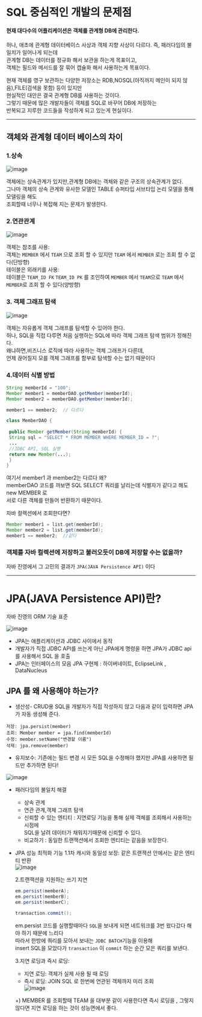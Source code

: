# SQL 중심적인 개발의 문제점 

#### 현재 대다수의 어플리케이션은 객체를 관계형 DB에 관리한다.

허나, 애초에 관계형 데이터베이스 사상과 객체 지향 사상이 다르다.
즉, 패러다임의 불일치가 일어나게 되는데  
관계형 DB는 데이터를 정규화 해서 보관을 하는게 목표이고,  
객체는 필드와 메서드를 잘 묶어 캡슐화 해서 사용하는게 목표이다.

현재 객체를 영구 보관하는 다양한 저장소는 RDB,NOSQL(아직까지 메인이 되지 않음),FILE(검색을 못함) 등이 있지만  
현실적인 대안은 결국 관계형 DB를 사용하는 것이다.  
그렇기 때문에 많은 개발자들이 객체를 SQL로 바꾸어 DB에 저장하는  
반복되고 지루한 코드들을 작성하게 되고 있는게 현실이다.

* * *


## 객체와 관계형 데이터 베이스의 차이
### 1.상속

![image](https://user-images.githubusercontent.com/80972298/192113982-5255bb7a-b8d7-40f0-9d95-6c5232e5fbb4.png)

객체에는 상속관계가 있지만,관계형 DB에는 객체와 같은 구조의 상속관계가 없다.  
그나마 객체의 상속 관계와 유사한 모델인 TABLE 슈퍼타입 서브타입 논리 모델을 통해 모델링을 해도  
조회할때 너무나 복잡해 지는 문제가 발생한다.

### 2.연관관계

![image](https://user-images.githubusercontent.com/80972298/192114008-3398837e-cf89-44e0-9208-9e7690fc79b3.png)

객체는 참조를 사용:   
객체는 ```MEMBER``` 에서 ```TEAM``` 으로 조회 할 수 있지만 ```TEAM``` 에서 ```MEMBER``` 로는 조회 할 수 없다(단방향)   
테이블은 외래키를 사용:   
테이블은   ```TEAM_ID FK```  ```TEAM_ID PK``` 를 조인하여 ```MEMBER``` 에서 ```TEAM```으로 ```TEAM``` 에서 ```MEMBER```로 조회 할 수 있다(양방향)


### 3. 객체 그래프 탐색

![image](https://user-images.githubusercontent.com/80972298/192115166-6b48c444-226c-4fc1-83ff-419b496084db.png)


객체는 자유롭게 객체 그래프를 탐색할 수 있어야 한다.  
허나, SQL을 직접 다루면 처음 실행하는 SQL에 따라 객체 그래프 탐색 범위가 정해진다.  
왜냐하면,비즈니스 로직에 따라 사용하는 객체 그래프가 다른데,   
언제 끊어질지 모를 객체 그래프를 함부로 탐색할 수는 없기 때문이다


### 4.데이터 식별 방법

```JAVA
String memberId = "100";
Member member1 = memberDAO.getMember(memberId);
Member member2 = memberDAO.getMember(memberId);

member1 == member2;  // 다르다 

class MemberDAO {
 
 public Member getMember(String memberId) {
 String sql = "SELECT * FROM MEMBER WHERE MEMBER_ID = ?";
 ...
 //JDBC API, SQL 실행
 return new Member(...);
 }
}

```
여기서 member1 과 member2는 다르다 왜?  
memberDAO 코드를 까보면 SQL SELECT 쿼리를 날리는데 식별자가 같다고 해도 new MEMBER 로  
서로 다른 객체를 만들어 반환하기 때문이다.

자바 컬렉션에서 조회한다면?
```JAVA
Member member1 = list.get(memberId);
Member member2 = list.get(memberId);
member1 == member2;  //같다
```



### 객체를 자바 컬렉션에 저장하고 불러오듯이 DB에 저장할 수는 없을까?
자바 진영에서 그 고민의 결과가 ```JPA(JAVA Persistence API)``` 이다

* * *

# JPA(JAVA Persistence API)란?
자바 진영의 ORM 기술 표준

![image](https://user-images.githubusercontent.com/80972298/192118775-59de9653-f79a-4287-871c-fbb359a1b9b2.png)

+ JPA는 애플리케이션과 JDBC 사이에서 동작
+ 개발자가 직접 JDBC API를 쓰는게 아닌 JPA에게 명령을 하면 JPA가 JDBC api를 사용해서 SQL 을 호출
+ JPA는 인터페이스의 모음 JPA 구현체 : 하이버네이트, EclipseLink , DataNucleus


## JPA 를 왜 사용해야 하는가?

+ 생산성- CRUD용 SQL을 개발자가 직접 작성하지 않고 다음과 같이 입력하면 JPA가 자동 생성해 준다.
```
저장: jpa.persist(member)   
조회: Member member = jpa.find(memberId) 
수정: member.setName("변경할 이름")
삭제: jpa.remove(member) 
```
+ 유지보수: 기존에는 필드 변경 시 모든 SQL을 수정해야 했지만 JPA를 사용하면 필드만 추가하면 된다!  

![image](https://user-images.githubusercontent.com/80972298/192118957-24939bd9-7392-4b3f-bbea-d63f5bac3dc7.png)

+ 패러다임의 불일치 해결
  - 상속 관계
  - 연관 관계,객체 그래프 탐색
  - 신뢰할 수 있는 엔티티 : 지연로딩 기능을 통해 실제 객체를 조회해서 사용하는 시점에   
                           SQL을 날려 데이터가 채워지기때문에 신뢰할 수 있다.
  - 비교하기 : 동일한 트랜잭션에서 조회한 엔티티는 같음을 보장한다.

+ JPA 성능 최적화 기능
  1.1차 캐시와 동일성 보장: 같은 트랜잭션 안에서는 같은 엔티티 반환   
  ![image](https://user-images.githubusercontent.com/80972298/192119083-d64dbf63-0874-4588-9a5f-138aa1c4e802.png)

  
  2.트랜잭션을 지원하는 쓰기 지연
  ```JAVA
  em.persist(memberA);
  em.persist(memberB);
  em.persist(memberC);
  
  transaction.commit();
  ```
  em.persist 코드를 실행할때마다 ```SQL```을 보내게 되면 네트워크를 3번 왔다갔다 해야 하기 때문에 느리다  
  따라서 한방에 쿼리를 모아서 보내는 ```JDBC BATCH```기능을 이용해   
  insert SQL을 모았다가 ```transaction``` 이 ```commit``` 하는 순간 모은 쿼리를 보낸다.
  
  3.지연 로딩과 즉시 로딩:
    - 지연 로딩: 객체가 실제 사용 될 때 로딩  
    - 즉시 로딩: JOIN SQL 로 한번에 연관된 객체까지 미리 조회    
    ![image](https://user-images.githubusercontent.com/80972298/192119179-d85a81b5-7163-4db3-ba35-7a2fbc5c44bf.png)
    
    +) MEMBER 를 조회할때 TEAM 을 대부분 같이 사용한다면 즉시 로딩을 , 그렇지 않다면 지연 로딩을 하는 것이 성능면에서 좋다. 

    

